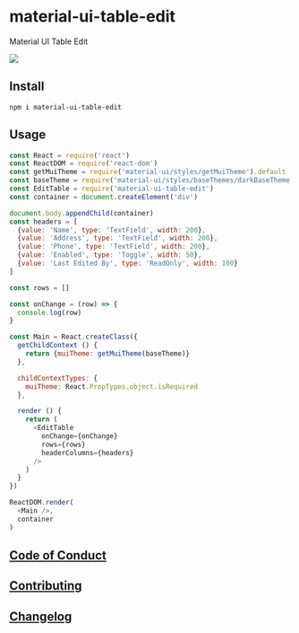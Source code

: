 # material-ui-table-edit
Material UI Table Edit

<img src="https://raw.githubusercontent.com/emkay/material-ui-table-edit/master/example/table-editor.gif">

## Install

`npm i material-ui-table-edit`

## Usage

```javascript
const React = require('react')
const ReactDOM = require('react-dom')
const getMuiTheme = require('material-ui/styles/getMuiTheme').default
const baseTheme = require('material-ui/styles/baseThemes/darkBaseTheme')
const EditTable = require('material-ui-table-edit')
const container = document.createElement('div')

document.body.appendChild(container)
const headers = [
  {value: 'Name', type: 'TextField', width: 200},
  {value: 'Address', type: 'TextField', width: 200},
  {value: 'Phone', type: 'TextField', width: 200},
  {value: 'Enabled', type: 'Toggle', width: 50},
  {value: 'Last Edited By', type: 'ReadOnly', width: 100}
]

const rows = []

const onChange = (row) => {
  console.log(row)
}

const Main = React.createClass({
  getChildContext () {
    return {muiTheme: getMuiTheme(baseTheme)}
  },

  childContextTypes: {
    muiTheme: React.PropTypes.object.isRequired
  },

  render () {
    return (
      <EditTable
        onChange={onChange}
        rows={rows}
        headerColumns={headers}
      />
    )
  }
})

ReactDOM.render(
  <Main />,
  container
)
```

## [Code of Conduct](https://github.com/emkay/material-ui-table-edit/blob/master/CODE_OF_CONDUCT.md)

## [Contributing](https://github.com/emkay/material-ui-table-edit/blob/master/CONTRIBUTING.md)

## [Changelog](https://github.com/emkay/material-ui-table-edit/blob/master/CHANGELOG.md)
